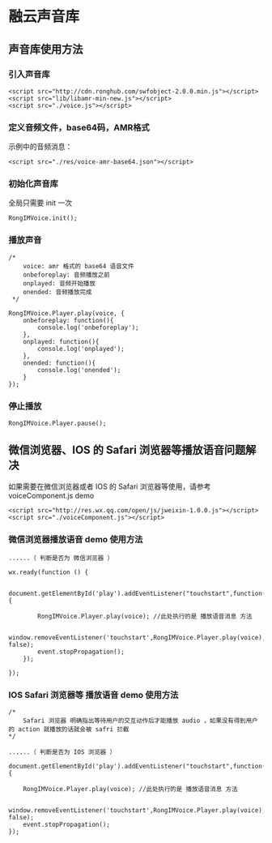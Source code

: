 # 融云声音库

## 声音库使用方法

### 引入声音库

```
<script src="http://cdn.ronghub.com/swfobject-2.0.0.min.js"></script>
<script src="lib/libamr-min-new.js"></script>
<script src="./voice.js"></script>
```

### 定义音频文件，base64码，AMR格式
示例中的音频消息：

```
<script src="./res/voice-amr-base64.json"></script>
```

### 初始化声音库
全局只需要 init 一次

```
RongIMVoice.init();
```

### 播放声音

```
/* 
	voice: amr 格式的 base64 语音文件
 	onbeforeplay: 音频播放之前
 	onplayed: 音频开始播放
 	onended: 音频播放完成
 */

RongIMVoice.Player.play(voice, {
    onbeforeplay: function(){
        console.log('onbeforeplay');
    },
    onplayed: function(){
        console.log('onplayed');
    },
    onended: function(){
        console.log('onended');
    }
});

```

### 停止播放

```
RongIMVoice.Player.pause();
```

## 微信浏览器、IOS 的 Safari 浏览器等播放语音问题解决

如果需要在微信浏览器或者 IOS 的 Safari 浏览器等使用，请参考 voiceComponent.js demo

```
<script src="http://res.wx.qq.com/open/js/jweixin-1.0.0.js"></script>
<script src="./voiceComponent.js"></script>
```

### 微信浏览器播放语音 demo 使用方法

```
......（ 判断是否为 微信浏览器 ）

wx.ready(function () {

   document.getElementById('play').addEventListener("touchstart",function(event){

	    RongIMVoice.Player.play(voice); //此处执行的是 播放语音消息 方法

	    window.removeEventListener('touchstart',RongIMVoice.Player.play(voice), false);
	    event.stopPropagation(); 
	});

});
```

### IOS Safari 浏览器等 播放语音 demo 使用方法

```
/*
	Safari 浏览器 明确指出等待用户的交互动作后才能播放 audio ，如果没有得到用户的 action 就播放的话就会被 safri 拦截
*/

......（ 判断是否为 IOS 浏览器 ）

document.getElementById('play').addEventListener("touchstart",function(event){

    RongIMVoice.Player.play(voice); //此处执行的是 播放语音消息 方法

    window.removeEventListener('touchstart',RongIMVoice.Player.play(voice), false);
    event.stopPropagation(); 
});
```
